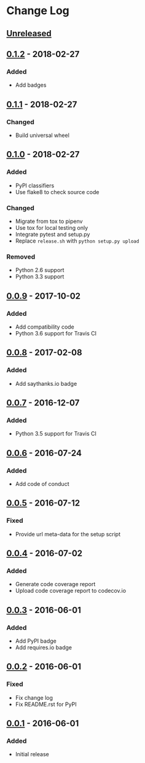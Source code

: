 # Change Log

## [Unreleased]

## [0.1.2] - 2018-02-27

### Added

  - Add badges

## [0.1.1] - 2018-02-27

### Changed

  - Build universal wheel

## [0.1.0] - 2018-02-27

### Added

  - PyPI classifiers
  - Use flake8 to check source code

### Changed

  - Migrate from tox to pipenv
  - Use tox for local testing only
  - Integrate pytest and setup.py
  - Replace `release.sh` with `python setup.py upload`

### Removed

  - Python 2.6 support
  - Python 3.3 support

## [0.0.9] - 2017-10-02

### Added

  - Add compatibility code
  - Python 3.6 support for Travis CI

## [0.0.8] - 2017-02-08

### Added

  - Add saythanks.io badge

## [0.0.7] - 2016-12-07

### Added

  - Python 3.5 support for Travis CI

## [0.0.6] - 2016-07-24

### Added

  - Add code of conduct

## [0.0.5] - 2016-07-12

### Fixed

  - Provide url meta-data for the setup script

## [0.0.4] - 2016-07-02

### Added

  - Generate code coverage report
  - Upload code coverage report to codecov.io

## [0.0.3] - 2016-06-01

### Added

  - Add PyPI badge
  - Add requires.io badge

## [0.0.2] - 2016-06-01

### Fixed

  - Fix change log
  - Fix README.rst for PyPI

## [0.0.1] - 2016-06-01

### Added

  - Initial release

[Unreleased]: https://github.com/dochang/bumplus/compare/0.1.2...HEAD
[0.1.2]: https://github.com/dochang/bumplus/compare/0.1.1...0.1.2
[0.1.1]: https://github.com/dochang/bumplus/compare/0.1.0...0.1.1
[0.1.0]: https://github.com/dochang/bumplus/compare/0.0.9...0.1.0
[0.0.9]: https://github.com/dochang/bumplus/compare/0.0.8...0.0.9
[0.0.8]: https://github.com/dochang/bumplus/compare/0.0.7...0.0.8
[0.0.7]: https://github.com/dochang/bumplus/compare/0.0.6...0.0.7
[0.0.6]: https://github.com/dochang/bumplus/compare/0.0.5...0.0.6
[0.0.5]: https://github.com/dochang/bumplus/compare/0.0.4...0.0.5
[0.0.4]: https://github.com/dochang/bumplus/compare/0.0.3...0.0.4
[0.0.3]: https://github.com/dochang/bumplus/compare/0.0.2...0.0.3
[0.0.2]: https://github.com/dochang/bumplus/compare/0.0.1...0.0.2
[0.0.1]: https://github.com/dochang/bumplus/commits/0.0.1
